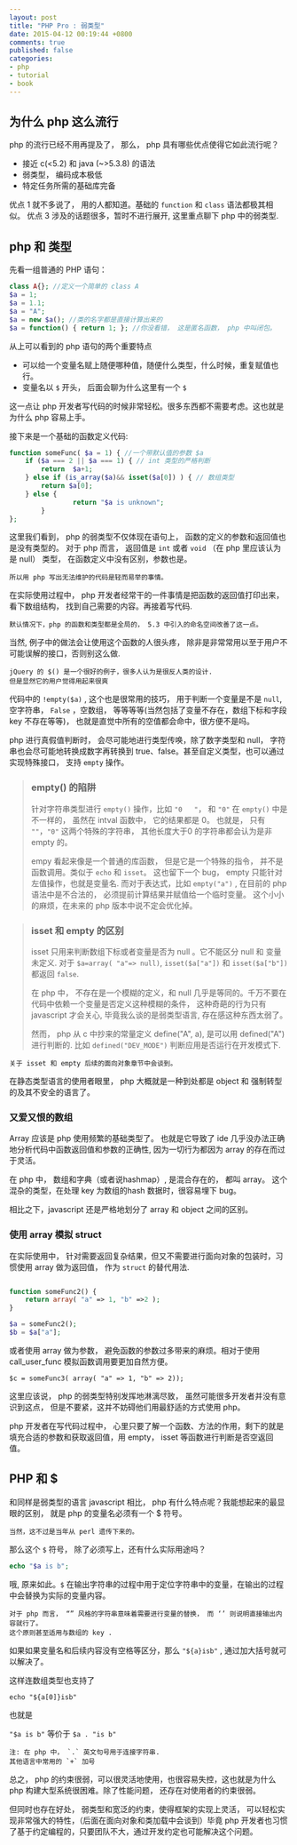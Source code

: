 ```yaml
---
layout: post
title: "PHP Pro : 弱类型"
date: 2015-04-12 00:19:44 +0800
comments: true
published: false
categories: 
- php
- tutorial
- book
---
```


## 为什么 php 这么流行

php 的流行已经不用再提及了， 那么， php 具有哪些优点使得它如此流行呢？

* 接近 c(<5.2) 和 java (~>5.3.8) 的语法
* 弱类型， 编码成本极低
* 特定任务所需的基础库完备

优点 1 就不多说了， 用的人都知道。基础的 `function` 和 `class` 语法都极其相似。
优点 3 涉及的话题很多，暂时不进行展开, 这里重点聊下 php 中的弱类型.

## php 和 类型

先看一组普通的 PHP 语句：

```php
class A{}; //定义一个简单的 class A
$a = 1;
$a = 1.1;
$a = "A";
$a = new $a(); //类的名字都是直接计算出来的
$a = function() { return 1; }; //你没看错， 这是匿名函数， php 中叫闭包。
```

从上可以看到的 php 语句的两个重要特点

* 可以给一个变量名赋上随便哪种值，随便什么类型，什么时候，重复赋值也行。
* 变量名以 `$` 开头， 后面会聊为什么这里有一个 `$`

这一点让 php 开发者写代码的时候非常轻松。很多东西都不需要考虑。这也就是为什么 php 容易上手。

接下来是一个基础的函数定义代码:

```php
function someFunc( $a = 1) { //一个带默认值的参数 $a
	if ($a === 2 || $a === 1) { // int 类型的严格判断
		return  $a+1;
	} else if (is_array($a)&& isset($a[0]) ) { // 数组类型
		return $a[0];
	} else {
                return "$a is unknown";
        }
};
```
这里我们看到， php 的弱类型不仅体现在语句上， 函数的定义的参数和返回值也是没有类型的。 对于 php 而言， 返回值是 `int` 或者 `void` （在 php 里应该认为是 null） 类型， 在函数定义中没有区别，参数也是。

    所以用 php 写出无法维护的代码是轻而易举的事情。

在实际使用过程中， php 开发者经常干的一件事情是把函数的返回值打印出来，看下数组结构， 找到自己需要的内容。再接着写代码.

    默认情况下，php 的函数和类型都是全局的， 5.3 中引入的命名空间改善了这一点。

当然, 例子中的做法会让使用这个函数的人很头疼， 除非是非常常用以至于用户不可能误解的接口，否则别这么做.

    jQuery 的 $() 是一个很好的例子，很多人认为是很反人类的设计.
    但是显然它的用户觉得用起来很爽

代码中的 ``!empty($a)`` , 这个也是很常用的技巧， 用于判断一个变量是不是 `null`, 空字符串， `False` ，空数组， 等等等等(当然包括了变量不存在，数组下标和字段 key 不存在等等)， 也就是直觉中所有的空值都会命中，很方便不是吗。

php 进行真假值判断时， 会尽可能地进行类型传唤，除了数字类型和 null， 字符串也会尽可能地转换成数字再转换到 true、false。甚至自定义类型，也可以通过实现特殊接口， 支持 `empty` 操作。 

> ### empty() 的陷阱
>
> 针对字符串类型进行 `empty()` 操作，比如 ``"0   "``， 和 ``"0"`` 在 `empty()` 中是不一样的， 虽然在 intval 函数中， 它的结果都是 0。 也就是， 只有 ``""``，``"0"`` 这两个特殊的字符串， 其他长度大于0 的字符串都会认为是非 empty 的。
>
> empy 看起来像是一个普通的库函数， 但是它是一个特殊的指令， 并不是函数调用。类似于 `echo` 和 `isset`。 这也留下一个 bug， empty 只能针对左值操作，也就是变量名.
> 而对于表达式，比如 `empty("a")` , 在目前的 php 语法中是不合法的， 必须提前计算结果并赋值给一个临时变量。 这个小小的麻烦，在未来的 php 版本中说不定会优化掉。


> ### isset 和 empty 的区别
>
> isset 只用来判断数组下标或者变量是否为 null 。它不能区分 null 和 变量未定义.
> 对于 `$a=array( "a"=> null)`, `isset($a["a"])` 和 `isset($a["b"])` 都返回 `false`.
>
> 在 php 中， 不存在是一个模糊的定义，和 null 几乎是等同的。千万不要在代码中依赖一个变量是否定义这种模糊的条件， 这种奇葩的行为只有 javascript 才会关心, 毕竟我么谈的是弱类型语言, 存在感这种东西太弱了。
>
> 然而， php 从 c 中抄来的常量定义 define("A", a), 是可以用 defined("A") 进行判断的.
> 比如 `defined("DEV_MODE")` 判断应用是否运行在开发模式下.

    关于 isset 和 empty 后续的面向对象章节中会谈到。

在静态类型语言的使用者眼里， php 大概就是一种到处都是 object 和 强制转型的及其不安全的语言了。

### 又爱又恨的数组

Array 应该是 php 使用频繁的基础类型了。 也就是它导致了 ide 几乎没办法正确地分析代码中函数返回值和参数的正确性, 因为一切行为都因为 array 的存在而过于灵活。

在 php 中， 数组和字典（或者说hashmap）, 是混合存在的， 都叫 array。 这个混杂的类型，在处理 key 为数组的hash 数据时，很容易埋下 bug。

相比之下，javascript 还是严格地划分了 array 和 object 之间的区别。

### 使用 array 模拟 struct

在实际使用中， 针对需要返回复杂结果，但又不需要进行面向对象的包装时，习惯使用 array 做为返回值， 作为 `struct` 的替代用法.

```php

function someFunc2() {
	return array( "a" => 1, "b" =>2 );
}

$a = someFunc2(); 
$b = $a["a"];
```

或者使用 array 做为参数， 避免函数的参数过多带来的麻烦。相对于使用 call_user_func 模拟函数调用要更加自然方便。

``$c = someFunc3( array( "a" => 1, "b" => 2));``

这里应该说， php 的弱类型特别发挥地淋漓尽致， 虽然可能很多开发者并没有意识到这点， 但是不要紧，这并不妨碍他们用最舒适的方式使用 php。

 php 开发者在写代码过程中， 心里只要了解一个函数、方法的作用，剩下的就是填充合适的参数和获取返回值，用 empty， isset 等函数进行判断是否空返回值。

## PHP 和 $

和同样是弱类型的语言 javascript 相比， php 有什么特点呢？我能想起来的最显眼的区别， 就是 php 的变量名必须有一个 $ 符号。

    当然，这不过是当年从 perl 遗传下来的。

那么这个 `$` 符号， 除了必须写上，还有什么实际用途吗？

```php
echo "$a is b";
```

哦, 原来如此。`$` 在输出字符串的过程中用于定位字符串中的变量，在输出的过程中会替换为实际的变量内容。

    对于 php 而言， “” 风格的字符串意味着需要进行变量的替换， 而 ‘’ 则说明直接输出内容就行了。
    这个原则甚至适用与数组的 key .

如果如果变量名和后续内容没有空格等区分，那么 ``"${a}isb"`` , 通过加大括号就可以解决了。

这样连数组类型也支持了  

``echo "${a[0]}isb"``

也就是

``"$a is b"`` 等价于 ``$a . "is b"``

    注: 在 php 中， `.` 英文句号用于连接字符串.
    其他语言中常用的 `+` 加号

总之， php 的约束很弱，可以很灵活地使用，也很容易失控，这也就是为什么 php 构建大型系统很困难。除了性能问题， 还存在对使用者的约束很弱。

但同时也存在好处， 弱类型和宽泛的约束，使得框架的实现上灵活， 可以轻松实现非常强大的特性，（后面在面向对象和类加载中会谈到）毕竟 php 开发者也习惯了基于约定编程的，只要团队不大，通过开发约定也可能解决这个问题。
